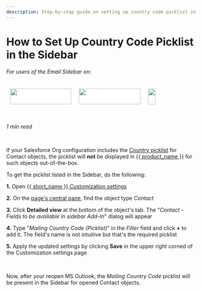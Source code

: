 ```yaml
---
description: Step-by-step guide on setting up country code picklist in the RG Email Sidebar
---
```

# How to Set Up Country Code Picklist in the Sidebar  
  

<i>For users of the Email Sidebar on:</i><br><br>
<div class="container" style="display: inline-block; height: 42px; width: 162px; padding: 5px 10px; background-color: #fff;"><img src="https://revenuegrid.com/revenue-inbox/wp-content/uploads/Exchange1.svg" style="height: 100%; object-fit: contain; vertical-align: middle;"></div><div class="container" style="display: inline-block; height: 42px; width: 163px; padding: 5px 10px; background-color: #fff;"><img src="https://revenuegrid.com/revenue-inbox/wp-content/uploads/Office365.svg" style="height: 100%; object-fit: contain; vertical-align: middle;"></div><div class="container" style="display: inline-block; height: 42px; width: auto; padding: 5px 10px; background-color: #fff;"><img src="https://smartcloudconnect.io/wp-content/uploads/2021/08/logo-Gmail.jpg" style="height: 100%; object-fit: contain; vertical-align: middle;"></div> 

&nbsp;

*1 min read*  

<!-- ShareThis BEGIN --> 
<div class="addthis_inline_share_toolbox"></div>
<!-- End ShareThis --> 

&nbsp;

If your Salesforce Org configuration includes the [Country picklist](https://help.salesforce.com/articleView?id=admin_state_country_picklists_overview.htm&type=5) for Contact objects, the picklist will **not** be displayed in [{{ product_name }}](../Introduction/) for such objects out-of-the-box.

To get the picklist listed in the Sidebar, do the following:

**1\.** Open [{{ short_name }} Customization settings](../Customization-Settings-Explained/#1_how_to_open_customization_page)

**2\.** On the [page's central pane](../Customization-Settings-Explained/#8_customizing_detailed_card_view), find the object type *Contact*

**3\.** Click **Detailed view** at the bottom of the object's tab. The "*Contact - Fields to be available in sidebar Add-In*" dialog will appear

**4\.** Type "*Mailing Country Code (Picklist)*" in the *Filter* field and click **+** to add it. The field's name is not intuitive but that's the required picklist

**5\.** Apply the updated settings by clicking **Save** in the upper right corned of the Customization settings page

&nbsp;

Now, after your reopen MS Outlook, the *Mailing Country Code* picklist will be present in the Sidebar for opened Contact objects.

&#160;
 &#160;

